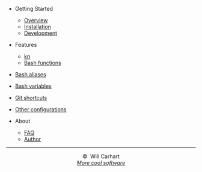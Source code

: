 - Getting Started

  - [Overview](overview.md)
  - [Installation](installation.md)
  - [Development](development.md)

- Features

  - [kn](kn.md)
  - [Bash functions](bash_functions.md)
<!--     <ul class="app-sub-sidebar">
      <li><a class="section-link" href="#/bash_functions?id=adda">adda</a></li>
    </ul> -->
  - [Bash aliases](bash_aliases.md)
  - [Bash variables](bash_variables.md)
  - [Git shortcuts](git_aliases.md)
  - [Other configurations](other_configurations.md)

- About
  - [FAQ](faq.md)
  - [Author](author.md)

<hr>
<div style="text-align:center">&copy;&nbsp; Will Carhart <span id="year"></span></div>
<div style="text-align:center"><a href="https://willcarhart.dev" id="more-software"><i>More cool software</i></a></div>
